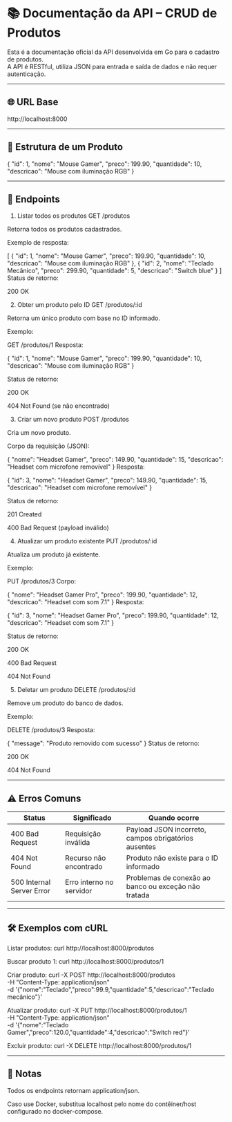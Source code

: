 # 📚 Documentação da API – CRUD de Produtos

Esta é a documentação oficial da API desenvolvida em Go para o cadastro de produtos.  
A API é RESTful, utiliza JSON para entrada e saída de dados e não requer autenticação.

---

## 🌐 URL Base

http://localhost:8000

---

## 🔖 Estrutura de um Produto

{
  "id": 1,
  "nome": "Mouse Gamer",
  "preco": 199.90,
  "quantidade": 10,
  "descricao": "Mouse com iluminação RGB"
}

---

## 📑 Endpoints

1. Listar todos os produtos
GET /produtos

Retorna todos os produtos cadastrados.

Exemplo de resposta:


[
  {
    "id": 1,
    "nome": "Mouse Gamer",
    "preco": 199.90,
    "quantidade": 10,
    "descricao": "Mouse com iluminação RGB"
  },
  {
    "id": 2,
    "nome": "Teclado Mecânico",
    "preco": 299.90,
    "quantidade": 5,
    "descricao": "Switch blue"
  }
]
Status de retorno:

200 OK


2. Obter um produto pelo ID
GET /produtos/:id

Retorna um único produto com base no ID informado.

Exemplo:

GET /produtos/1
Resposta:

{
  "id": 1,
  "nome": "Mouse Gamer",
  "preco": 199.90,
  "quantidade": 10,
  "descricao": "Mouse com iluminação RGB"
}

Status de retorno:

200 OK

404 Not Found (se não encontrado)

3. Criar um novo produto
POST /produtos

Cria um novo produto.

Corpo da requisição (JSON):

{
  "nome": "Headset Gamer",
  "preco": 149.90,
  "quantidade": 15,
  "descricao": "Headset com microfone removível"
}
Resposta:

{
  "id": 3,
  "nome": "Headset Gamer",
  "preco": 149.90,
  "quantidade": 15,
  "descricao": "Headset com microfone removível"
}

Status de retorno:

201 Created

400 Bad Request (payload inválido)

4. Atualizar um produto existente
PUT /produtos/:id

Atualiza um produto já existente.

Exemplo:

PUT /produtos/3
Corpo:

{
  "nome": "Headset Gamer Pro",
  "preco": 199.90,
  "quantidade": 12,
  "descricao": "Headset com som 7.1"
}
Resposta:

{
  "id": 3,
  "nome": "Headset Gamer Pro",
  "preco": 199.90,
  "quantidade": 12,
  "descricao": "Headset com som 7.1"
}

Status de retorno:

200 OK

400 Bad Request

404 Not Found

5. Deletar um produto
DELETE /produtos/:id

Remove um produto do banco de dados.

Exemplo:

DELETE /produtos/3
Resposta:

{ "message": "Produto removido com sucesso" }
Status de retorno:

200 OK

404 Not Found

---

## ⚠️ Erros Comuns

| Status                    | Significado              | Quando ocorre                                        |
| ------------------------- | ------------------------ | ---------------------------------------------------- |
| 400 Bad Request           | Requisição inválida      | Payload JSON incorreto, campos obrigatórios ausentes |
| 404 Not Found             | Recurso não encontrado   | Produto não existe para o ID informado               |
| 500 Internal Server Error | Erro interno no servidor | Problemas de conexão ao banco ou exceção não tratada |

---

## 🛠️ Exemplos com cURL

Listar produtos:
curl http://localhost:8000/produtos

Buscar produto 1:
curl http://localhost:8000/produtos/1

Criar produto:
curl -X POST http://localhost:8000/produtos \
  -H "Content-Type: application/json" \
  -d '{"nome":"Teclado","preco":99.9,"quantidade":5,"descricao":"Teclado mecânico"}'

Atualizar produto:
curl -X PUT http://localhost:8000/produtos/1 \
  -H "Content-Type: application/json" \
  -d '{"nome":"Teclado Gamer","preco":120.0,"quantidade":4,"descricao":"Switch red"}'

Excluir produto:
curl -X DELETE http://localhost:8000/produtos/1

---

## 📌 Notas

Todos os endpoints retornam application/json.

Caso use Docker, substitua localhost pelo nome do contêiner/host configurado no docker-compose.
